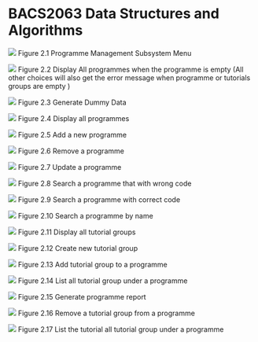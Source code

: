 # BACS2063 Data Structures and Algorithms

![](img/image1.png)
Figure 2.1 Programme Management Subsystem Menu

![](RackMultipart20230918-1-64q82x_html_51865f6262d4d6bf.png)
Figure 2.2 Display All programmes when the programme is empty (All other choices will also get the error message when programme or tutorials groups are empty )

![](RackMultipart20230918-1-64q82x_html_634480abd8e6acb9.png)
Figure 2.3 Generate Dummy Data

![](RackMultipart20230918-1-64q82x_html_581ce7e8a7f289df.png)
Figure 2.4 Display all programmes

![](RackMultipart20230918-1-64q82x_html_df4edf9de3ee5afb.png)
Figure 2.5 Add a new programme

![](RackMultipart20230918-1-64q82x_html_174ef57b058c8dbb.png)
Figure 2.6 Remove a programme

![](RackMultipart20230918-1-64q82x_html_5a2dcf7db653a709.png)
Figure 2.7 Update a programme

![](RackMultipart20230918-1-64q82x_html_1d71066f2b79880f.png)
Figure 2.8 Search a programme that with wrong code

![](RackMultipart20230918-1-64q82x_html_2939ad2cbb20645.png)
Figure 2.9 Search a programme with correct code

![](RackMultipart20230918-1-64q82x_html_38c51231db7b9024.png)
Figure 2.10 Search a programme by name

![](RackMultipart20230918-1-64q82x_html_db47b82b068543d2.png)
Figure 2.11 Display all tutorial groups

![](RackMultipart20230918-1-64q82x_html_95ffaad5051596b2.png)
Figure 2.12 Create new tutorial group

![](RackMultipart20230918-1-64q82x_html_39a1a50a4d4e46e4.png)
Figure 2.13 Add tutorial group to a programme

![](RackMultipart20230918-1-64q82x_html_f452b10114f6650b.png)
Figure 2.14 List all tutorial group under a programme

![](RackMultipart20230918-1-64q82x_html_ed07458e49ec6512.png)
Figure 2.15 Generate programme report

![](RackMultipart20230918-1-64q82x_html_435156350822775b.png)
Figure 2.16 Remove a tutorial group from a programme

![](RackMultipart20230918-1-64q82x_html_e3fe111eb5bb996a.png)
Figure 2.17 List the tutorial all tutorial group under a programme
